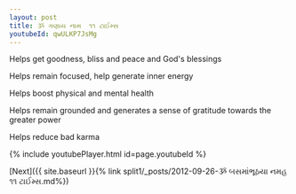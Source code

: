 ```yaml
---
layout: post
title: ૐ ગણાય નામ  ૧૧ ટાઈમ્સ
youtubeId: qwULKP7JsMg
---
```

 
 
Helps get goodness, bliss and peace and God's blessings
 
Helps remain focused, help generate inner energy 
 
Helps boost physical and mental health 
 
Helps remain grounded and generates a sense of gratitude towards the greater power 
 
Helps reduce bad karma
 
 
 
 


{% include youtubePlayer.html id=page.youtubeId %}
 
[Next]({{ site.baseurl }}{% link  split1/_posts/2012-09-26-ૐ બસમાંભૂઠયા નમહ ૧૧ ટાઈમ્સ.md%})
 
